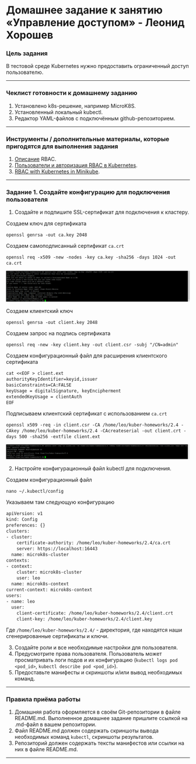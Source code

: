 # Домашнее задание к занятию «Управление доступом» - Леонид Хорошев

### Цель задания

В тестовой среде Kubernetes нужно предоставить ограниченный доступ пользователю.

------

### Чеклист готовности к домашнему заданию

1. Установлено k8s-решение, например MicroK8S.
2. Установленный локальный kubectl.
3. Редактор YAML-файлов с подключённым github-репозиторием.

------

### Инструменты / дополнительные материалы, которые пригодятся для выполнения задания

1. [Описание](https://kubernetes.io/docs/reference/access-authn-authz/rbac/) RBAC.
2. [Пользователи и авторизация RBAC в Kubernetes](https://habr.com/ru/company/flant/blog/470503/).
3. [RBAC with Kubernetes in Minikube](https://medium.com/@HoussemDellai/rbac-with-kubernetes-in-minikube-4deed658ea7b).

------

### Задание 1. Создайте конфигурацию для подключения пользователя

1. Создайте и подпишите SSL-сертификат для подключения к кластеру.

Создаем ключ для сертификата
```
openssl genrsa -out ca.key 2048
```
Создаем самоподписанный сертификат `ca.crt`
```
openssl req -x509 -new -nodes -key ca.key -sha256 -days 1024 -out ca.crt
```

![Alt_text](https://github.com/LeonidKhoroshev/kuber-homeworks/blob/main/2.4/screenshots/k8s1.png)

Создаем клиентский ключ
```
openssl genrsa -out client.key 2048
```

Создаем запрос на подпись сертификата
```
openssl req -new -key client.key -out client.csr -subj "/CN=admin"
```

Создаем конфигурационный файл для расширения клиентского сертификата
```
cat <<EOF > client.ext
authorityKeyIdentifier=keyid,issuer
basicConstraints=CA:FALSE
keyUsage = digitalSignature, keyEncipherment
extendedKeyUsage = clientAuth
EOF
```

Подписываем клиентский сертификат с использованием `ca.crt`
```
openssl x509 -req -in client.csr -CA /home/leo/kuber-homeworks/2.4 -CAkey /home/leo/kuber-homeworks/2.4 -CAcreateserial -out client.crt -days 500 -sha256 -extfile client.ext
```

![Alt_text](https://github.com/LeonidKhoroshev/kuber-homeworks/blob/main/2.4/screenshots/k8s2.png)

2. Настройте конфигурационный файл kubectl для подключения.

Создаем конфигурационный файл
```
nano ~/.kubectl/config
```
Указываем там следующую конфигурацию
```
apiVersion: v1
kind: Config
preferences: {}
clusters:
- cluster:
    certificate-authority: /home/leo/kuber-homeworks/2.4/ca.crt
    server: https://localhost:16443
  name: microk8s-cluster
contexts:
- context:
    cluster: microk8s-cluster
    user: leo
  name: microk8s-context
current-context: microk8s-context
users:
- name: leo
  user:
    client-certificate: /home/leo/kuber-homeworks/2.4/client.crt
    client-key: /home/leo/kuber-homeworks/2.4/client.key
```
Где `/home/leo/kuber-homeworks/2.4/` - директория, где находятся наши сгенерированные сертификаты и ключи.





3. Создайте роли и все необходимые настройки для пользователя.
4. Предусмотрите права пользователя. Пользователь может просматривать логи подов и их конфигурацию (`kubectl logs pod <pod_id>`, `kubectl describe pod <pod_id>`).
5. Предоставьте манифесты и скриншоты и/или вывод необходимых команд.

------

### Правила приёма работы

1. Домашняя работа оформляется в своём Git-репозитории в файле README.md. Выполненное домашнее задание пришлите ссылкой на .md-файл в вашем репозитории.
2. Файл README.md должен содержать скриншоты вывода необходимых команд `kubectl`, скриншоты результатов.
3. Репозиторий должен содержать тексты манифестов или ссылки на них в файле README.md.

------

